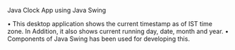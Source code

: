Java Clock App using Java Swing


•	This desktop application shows the current timestamp as of IST time zone. In Addition, it also shows current running day, date, month and year.
•	Components of Java Swing has been used for developing this.

